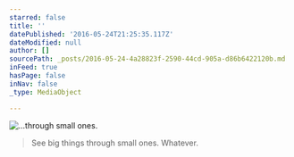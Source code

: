 ```yaml
---
starred: false
title: ''
datePublished: '2016-05-24T21:25:35.117Z'
dateModified: null
author: []
sourcePath: _posts/2016-05-24-4a28823f-2590-44cd-905a-d86b6422120b.md
inFeed: true
hasPage: false
inNav: false
_type: MediaObject

---
```

![...through small ones.](https://the-grid-user-content.s3-us-west-2.amazonaws.com/c2b5487b-0ba0-44b0-9409-9819fbd6e4e7.jpg)

> See big things through small ones. Whatever.